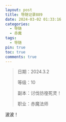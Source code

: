 ```yaml
---
layout: post
title: 导随记录889
date: 2024-03-02 01:33:16
categories:
  - 导随
  - 赤魔
tags:
  - 导随
pin: true
toc: true
comments: true
---
```

> 日期：2024.3.2
>
> 等级：10
>
> 副本：讨伐彷徨死灵！
>
> 职业：赤魔法师

波波！